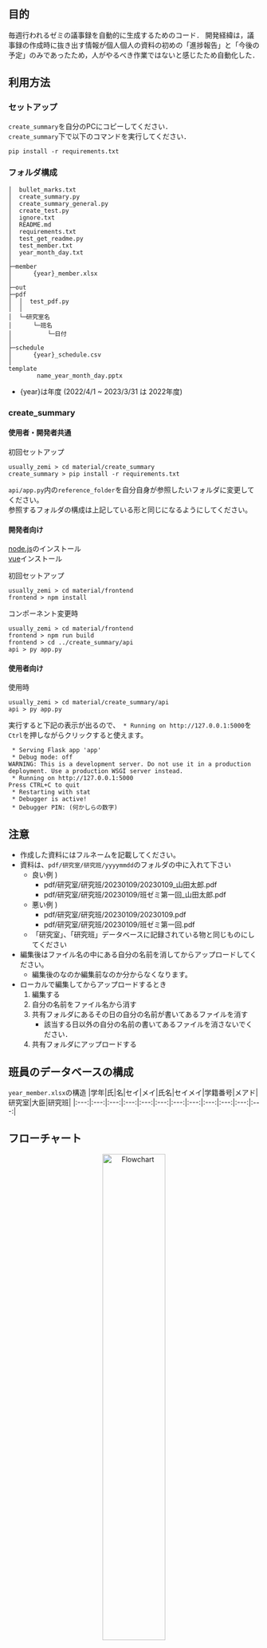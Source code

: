 ## 目的
毎週行われるゼミの議事録を自動的に生成するためのコード．
開発経緯は，議事録の作成時に抜き出す情報が個人個人の資料の初めの「進捗報告」と「今後の予定」のみであったため，人がやるべき作業ではないと感じたため自動化した．

## 利用方法

### セットアップ
`create_summary`を自分のPCにコピーしてください．\
`create_summary`下で以下のコマンドを実行してください．
```
pip install -r requirements.txt
```

### フォルダ構成
```
│  bullet_marks.txt
│  create_summary.py
│  create_summary_general.py
│  create_test.py
│  ignore.txt
│  README.md
│  requirements.txt
│  test_get_readme.py
│  test_member.txt
│  year_month_day.txt
│
├─member
│      {year}_member.xlsx
│
├─out
├─pdf
│  │  test_pdf.py
│  │
│  └─研究室名
│      └─班名
│          └─日付
│
├─schedule
│      {year}_schedule.csv
│
template
        name_year_month_day.pptx
```
* {year}は年度 (2022/4/1 ~ 2023/3/31 は 2022年度)

<div style="page-break-before:always"></div>


### create_summary

#### 使用者・開発者共通
初回セットアップ
```
usually_zemi > cd material/create_summary
create_summary > pip install -r requirements.txt
```
`api/app.py`内の`reference_folder`を自分自身が参照したいフォルダに変更してください。\
参照するフォルダの構成は上記している形と同じになるようにしてください。


#### 開発者向け
[node.js](https://nodejs.org/ja/download/)のインストール\
[vue](https://v3.ja.vuejs.org/guide/installation.html)インストール

初回セットアップ
```
usually_zemi > cd material/frontend
frontend > npm install
```

コンポーネント変更時
```
usually_zemi > cd material/frontend
frontend > npm run build
frontend > cd ../create_summary/api
api > py app.py
```

#### 使用者向け

使用時
```
usually_zemi > cd material/create_summary/api
api > py app.py
```

実行すると下記の表示が出るので、` * Running on http://127.0.0.1:5000`を`Ctrl`を押しながらクリックすると使えます。
```
 * Serving Flask app 'app'
 * Debug mode: off
WARNING: This is a development server. Do not use it in a production deployment. Use a production WSGI server instead.
 * Running on http://127.0.0.1:5000
Press CTRL+C to quit
 * Restarting with stat
 * Debugger is active!
 * Debugger PIN: (何かしらの数字)
```



## 注意
- 作成した資料にはフルネームを記載してください。
- 資料は、`pdf/研究室/研究班/yyyymmdd`のフォルダの中に入れて下さい
  - 良い例 )
    -  pdf/研究室/研究班/20230109/20230109_山田太郎.pdf
    -  pdf/研究室/研究班/20230109/班ゼミ第一回_山田太郎.pdf
  - 悪い例 )
    -  pdf/研究室/研究班/20230109/20230109.pdf
    -  pdf/研究室/研究班/20230109/班ゼミ第一回.pdf
  - 「研究室」、「研究班」データベースに記録されている物と同じものにしてください
- 編集後はファイル名の中にある自分の名前を消してからアップロードしてください。
  - 編集後のなのか編集前なのか分からなくなります。
- ローカルで編集してからアップロードするとき
  1. 編集する
  2. 自分の名前をファイル名から消す
  3. 共有フォルダにあるその日の自分の名前が書いてあるファイルを消す
     - 該当する日以外の自分の名前の書いてあるファイルを消さないでください． 
  4. 共有フォルダにアップロードする

## 班員のデータベースの構成
`year_member.xlsx`の構造
|学年|氏|名|セイ|メイ|氏名|セイメイ|学籍番号|メアド|研究室|大臣|研究班|
|:---:|:---:|:---:|:---:|:---:|:---:|:---:|:---:|:---:|:---:|:---:|:---:|


<div style="page-break-before:always"></div>

## フローチャート
<div align="center">
  <img src="img/flowchart.jpg" title="Flowchart" width="50%">
</div>

<div style="page-break-before:always"></div>

## 次の課題
- [x] create_summaryのモジュール化
  - [x] get_lab_data
  - [x] read_summary
  - [x] read_material
  - [x] make_summary
- [ ] create_summaryのウェブアプリ化
  - [ ] 設定
    - [ ] 参照フォルダの指定
    - [ ] 予定の追加
    - [x] 年度、研究室、研究班を1つのページで選択できるようにする。
    - [ ] メンバーの更新
  - [x] 議事録表示
    - [x] ある一意の班の情報のみを表示するコンポーネントを作成
    - [x] 特定の人の議事録を表示
    - [x] 全体への連絡事項を表示
    - [x] 記録者の表示
    - [x] 各自の記録内容をタイトルごとに表示
  - [x] 議事録読み込み
    - [x] 研究室の指定
    - [x] 班の指定
    - [x] 出力日の指定
    - [x] Loadの実装
  - [x] 議事録修正・更新
    - [x] 表示で全ての議事録を編集可能な状態で表示
    - [x] Saveの実装
    - [x] Save後の表示の反映
    - [x] 記録者の修正機能の追加
    - [x] 全体への連絡事項の修正機能の追加

<div style="page-break-before:always"></div>

## 工夫した点
- この `README.md`を読み込んで、資料から読み出すタイトルを決定したこと。
- 議事録にメモをした後に、資料をアップロードしてもメモの内容を保持して、資料の内容を追記するようにしたこと。
- 個人情報をプログラム外にあるファイルから取得するようにしたこと。
- 1つの巨大なファイルで完結するのではなくモジュール化して分解したこと。
- 年度、研究室、研究班を選択することで、それぞれの資料を参照しやすいようにしました。
- 人の名前ボタンを押すと、選択された人の資料のみを見れるようにしました。
- 人の名前ボタンがスクロールしても表示されるようにすることで、戻らずに見たい人を指定できるようにしました。

<div style="page-break-before:always"></div>

下記の`<!-- title -!>`をタイトルとするページを資料内に作成して下さい．

## Rule
- 作成資料に必要な項目
  - 進捗 <!-- title -!>
  - 今後の予定 <!-- title -!>
  - 参考文献 <!-- title -!>
    - 論文
    - 学会誌
    - 参考にした技術ブログ
    - ショッピングサイト
    - 本
    - Githubのリンク
    - etc..
  - 作成物 <!-- title -!>
    - 共有サーバ内のリンク
      - 書いたコード
      - 何かのマニュアル
  - その他 <!-- title -!>
    - 所感

